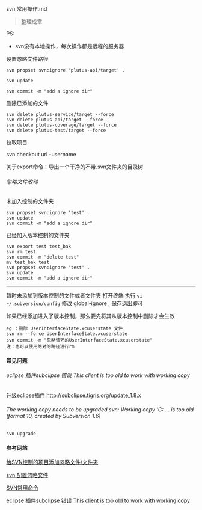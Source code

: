 svn 常用操作.md

> 整理成章

PS:
- svn没有本地操作，每次操作都是远程的服务器



设置忽略文件路径
```
svn propset svn:ignore 'plutus-api/target' .

svn update

svn commit -m "add a ignore dir"
```


删除已添加的文件
```
svn delete plutus-service/target --force
svn delete plutus-api/target --force
svn delete plutus-coverage/target --force
svn delete plutus-test/target --force
```

拉取项目

svn checkout url -username 

关于export命令：导出一个干净的不带.svn文件夹的目录树


###### 忽略文件改动

未加入控制的文件夹
```
svn propset svn:ignore 'test' .
svn update
svn commit -m "add a ignore dir"
```

已经加入版本控制的文件夹
```
svn export test test_bak
svn rm test
svn commit -m "delete test"
mv test_bak test
svn propset svn:ignore 'test' .
svn update
svn commit -m "add a ignore dir"
```

---


暂时未添加到版本控制的文件或者文件夹
打开终端 执行 `vi ~/.subversion/config`
修改 global-ignore , 保存退出即可


如果已经添加进入了版本控制，那么要先将其从版本控制中删除才会生效
```
eg ：删除 UserInterfaceState.xcuserstate 文件
svn rm --force UserInterfaceState.xcuserstate
svn commit -m "忽略该死的UserInterfaceState.xcuserstate"
注：也可以使用绝对的路径进行rm
```



#### 常见问题

###### eclipse 插件subclipse 错误 This client is too old to work with working copy

升级eclipse插件 http://subclipse.tigris.org/update_1.8.x

###### The working copy needs to be upgraded svn: Working copy 'C:\.... is too old (format 10, created by Subversion 1.6)

`svn upgrade`


#### 参考网站

[给SVN控制的项目添加忽略文件/文件夹](http://yansu.org/2013/04/22/add-svn-ignore-file.html)

[svn 配置忽略文件](https://www.jianshu.com/p/1b183aeaf077)

[SVN常用命令](https://blog.csdn.net/ithomer/article/details/6187464)

[eclipse 插件subclipse 错误 This client is too old to work with working copy](https://blog.csdn.net/cuidiwhere/article/details/26863811)